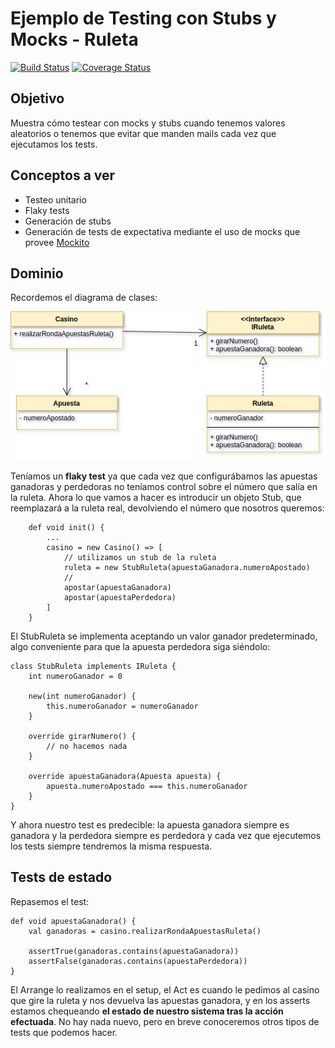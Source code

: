 
# Ejemplo de Testing con Stubs y Mocks - Ruleta


[![Build Status](https://travis-ci.com/uqbar-project/eg-ruleta-xtend.svg?branch=01-initial-flaky-tests)](https://travis-ci.com/uqbar-project/eg-ruleta-xtend) [![Coverage Status](https://coveralls.io/repos/github/uqbar-project/eg-ruleta-xtend/badge.svg?branch=master)](https://coveralls.io/github/uqbar-project/eg-ruleta-xtend?branch=01-initial-flaky-tests)


## Objetivo

Muestra cómo testear con mocks y stubs cuando tenemos valores aleatorios o tenemos que evitar que manden mails cada vez que ejecutamos los tests.

## Conceptos a ver

* Testeo unitario
* Flaky tests
* Generación de stubs 
* Generación de tests de expectativa mediante el uso de mocks que provee [Mockito](http://site.mockito.org/)

## Dominio

Recordemos el diagrama de clases:

![diagrama-clases](./images/Ruleta-Diagrama-Clases.png)

Teníamos un **flaky test** ya que cada vez que configurábamos las apuestas ganadoras y perdedoras no teníamos control sobre el número que salía en la ruleta. Ahora lo que vamos a hacer es introducir un objeto Stub, que reemplazará a la ruleta real, devolviendo el número que nosotros queremos:

```xtend
	def void init() {
		...
		casino = new Casino() => [
			// utilizamos un stub de la ruleta
			ruleta = new StubRuleta(apuestaGanadora.numeroApostado)
			//
			apostar(apuestaGanadora)
			apostar(apuestaPerdedora)
		]
	}
```

El StubRuleta se implementa aceptando un valor ganador predeterminado, algo conveniente para que la apuesta perdedora siga siéndolo:

```xtend
class StubRuleta implements IRuleta {
	int numeroGanador = 0

	new(int numeroGanador) {
		this.numeroGanador = numeroGanador
	}

	override girarNumero() {
		// no hacemos nada
	}
	
	override apuestaGanadora(Apuesta apuesta) {
		apuesta.numeroApostado === this.numeroGanador
	}
}
```

Y ahora nuestro test es predecible: la apuesta ganadora siempre es ganadora y la perdedora siempre es perdedora y cada vez que ejecutemos los tests siempre tendremos la misma respuesta. 

## Tests de estado

Repasemos el test:

```xtend
def void apuestaGanadora() {
	val ganadoras = casino.realizarRondaApuestasRuleta()

	assertTrue(ganadoras.contains(apuestaGanadora))
	assertFalse(ganadoras.contains(apuestaPerdedora))
}
```

El Arrange lo realizamos en el setup, el Act es cuando le pedimos al casino que gire la ruleta y nos devuelva las apuestas ganadora, y en los asserts estamos chequeando **el estado de nuestro sistema tras la acción efectuada**. No hay nada nuevo, pero en breve conoceremos otros tipos de tests que podemos hacer.
    
